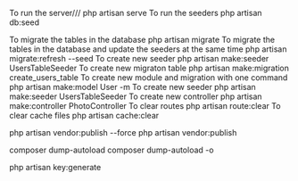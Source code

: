 To run the server///
php artisan serve
To run the seeders
php artisan db:seed

To migrate the tables in the database
php artisan migrate
To migrate the tables in the database and update the seeders at the same time
php artisan migrate:refresh --seed
To create new seeder
php artisan make:seeder UsersTableSeeder
To create new migraton table
php artisan make:migration create_users_table
To create new module and migration with one command
php artisan make:model User -m
To create new seeder
php artisan make:seeder UsersTableSeeder
To create new controller
php artisan make:controller PhotoController
To clear routes
php artisan route:clear
To clear cache files
php artisan cache:clear

php artisan vendor:publish --force
php artisan vendor:publish

composer dump-autoload
composer dump-autoload -o

php artisan key:generate
